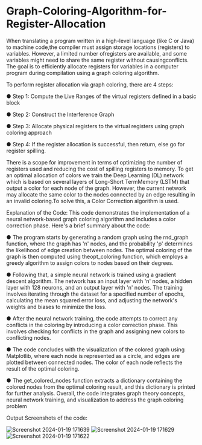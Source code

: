 # Graph-Coloring-Algorithm-for-Register-Allocation 


When translating a program written in a high-level language (like C or Java) to machine code,the compiler must assign storage locations (registers) to variables. However, a limited number ofregisters are available, and some variables might need to share the same register without causingconflicts. The goal is to efficiently allocate registers for variables in a computer program during compilation using a graph coloring algorithm.

To perform register allocation via graph coloring, there are 4 steps:

● Step 1: Compute the Live Ranges of the virtual registers defined in a basic block

● Step 2: Construct the Interference Graph

● Step 3: Allocate physical registers to the virtual registers using graph coloring approach

● Step 4: If the register allocation is successful, then return, else go for register spilling.


There is a scope for improvement in terms of optimizing the number of registers used and reducing the cost of spilling registers to memory. To get an optimal allocation of colors we train the Deep Learning (DL) network which is based on several layers of Long-Short TermMemory (LSTM) that output a color for each node of the graph. However, the current network may allocate the same color to the nodes connected by an edge resulting in an invalid coloring.To solve this, a Color Correction algorithm is used.


Explanation of the Code:
This code demonstrates the implementation of a neural network-based graph coloring algorithm and includes a color correction phase. Here's a brief summary about the code:

● The program starts by generating a random graph using the rnd_graph function, where the graph has 'n' nodes, and the probability 'p' determines the likelihood of edge creation between nodes. The optimal coloring of the graph is then computed using theopt_coloring function, which employs a greedy algorithm to assign colors to nodes based on their degrees.

● Following that, a simple neural network is trained using a gradient descent algorithm. The network has an input layer with 'n' nodes, a hidden layer with 128 neurons, and an output layer with 'n' nodes. The training involves iterating through the dataset for a specified number of epochs, calculating the mean squared error loss, and adjusting the network's weights and biases to minimize the loss.

● After the neural network training, the code attempts to correct any conflicts in the coloring by introducing a color correction phase. This involves checking for conflicts in the graph and assigning new colors to conflicting nodes.

● The code concludes with the visualization of the colored graph using Matplotlib, where each node is represented as a circle, and edges are plotted between connected nodes. The color of each node reflects the result of the optimal coloring.

● The get_colored_nodes function extracts a dictionary containing the colored nodes from the optimal coloring result, and this dictionary is printed for further analysis. Overall, the code integrates graph theory concepts, neural network training, and visualization to address the graph coloring problem


Output Screenshots of the code:

![Screenshot 2024-01-19 171639](https://github.com/pvrPranavRathi/Graph-Coloring-Algorithm-for-Register-Allocation/assets/99244980/f1654b21-ab7b-47f7-ba2e-e261f6f6153e)
![Screenshot 2024-01-19 171629](https://github.com/pvrPranavRathi/Graph-Coloring-Algorithm-for-Register-Allocation/assets/99244980/8bffea38-cd69-44e5-b616-b3e5e9f95619)
![Screenshot 2024-01-19 171622](https://github.com/pvrPranavRathi/Graph-Coloring-Algorithm-for-Register-Allocation/assets/99244980/5eaf7009-e965-40f4-b654-ad55a1a9db26)
